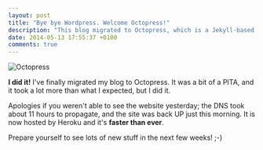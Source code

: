 ```yaml
---
layout: post
title: "Bye bye Wordpress. Welcome Octopress!"
description: "This blog migrated to Octopress, which is a Jekyll-based framework, written in Ruby. Blogging is fun!"
date: 2014-05-13 17:55:37 +0100
comments: true
---
```


<img src="/images/octopress_logo.png" alt="Octopress" class="basic-alignment left">

**I did it!** I've finally migrated my blog to Octopress. It was a bit of a PITA, and it took a lot more than what I expected, but I did it.

Apologies if you weren't able to see the website yesterday; the DNS took about 11 hours to propagate, and the site was back UP just this morning. It is now hosted by Heroku and it's **faster than ever**.

Prepare yourself to see lots of new stuff in the next few weeks! ;-)